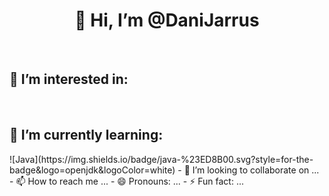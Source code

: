 <center><h1>👋 Hi, I’m @DaniJarrus</h1></center>
<br>
<h2>👀 I’m interested in:</h2>
<br>
<h2>🌱 I’m currently learning:</h2>
![Java](https://img.shields.io/badge/java-%23ED8B00.svg?style=for-the-badge&logo=openjdk&logoColor=white)
- 💞️ I’m looking to collaborate on ...
- 📫 How to reach me ...
- 😄 Pronouns: ...
- ⚡ Fun fact: ...

<!---
DaniJarrus/DaniJarrus is a ✨ special ✨ repository because its `README.md` (this file) appears on your GitHub profile.
You can click the Preview link to take a look at your changes.
--->
